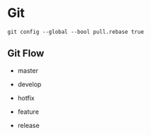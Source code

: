 # Git

```
git config --global --bool pull.rebase true
```

## Git Flow

* master
* develop

* hotfix
* feature
* release